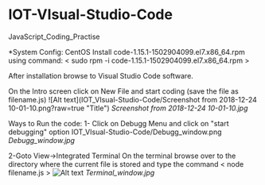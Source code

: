 # IOT-VIsual-Studio-Code
JavaScript_Coding_Practise

*System Config: CentOS
Install code-1.15.1-1502904099.el7.x86_64.rpm using command: 
  < sudo rpm -i code-1.15.1-1502904099.el7.x86_64.rpm >
  
After installation browse to Visual Studio Code software.

On the Intro screen click on New File and start coding (save the file as filename.js)
 ![Alt text](IOT_VIsual-Studio-Code/Screenshot from 2018-12-24 10-01-10.png?raw=true "Title") 
*Screenshot from 2018-12-24 10-01-10.jpg*

Ways to Run the code:
1- Click on Debugg Menu and click on "start debugging" option
   IOT_VIsual-Studio-Code/Debugg_window.png 
  *Debugg_window.jpg*
  
2-Goto View->Integrated Terminal
   On the terminal browse over to the directory where the current file is stored and type the command
    < node filename.js >
    ![Alt text](https://github.com/hosamanisachin/IOT_VIsual-Studio-Code/blob/IOT/Terminal_window.png)
    *Terminal_window.jpg*
  



